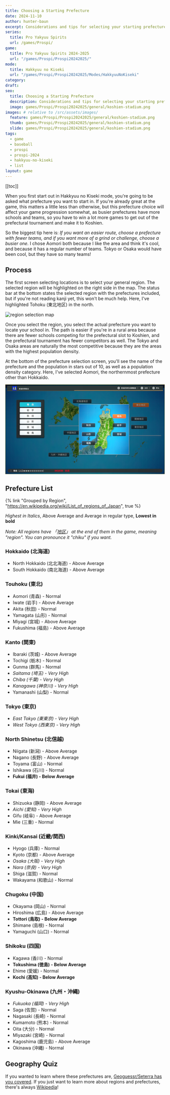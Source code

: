 ```yaml
---
title: Choosing a Starting Prefecture
date: 2024-11-10
author: hunter-baun
excerpt: Considerations and tips for selecting your starting prefecture
series:
  title: Pro Yakyuu Spirits
  url: /games/Prospi/
game: 
  title: Pro Yakyuu Spirits 2024-2025
  url: "/games/Prospi/Prospi20242025/"
mode: 
  title: Hakkyuu no Kiseki
  url: "/games/Prospi/Prospi20242025/Modes/HakkyuuNoKiseki"
category: 
draft: 
seo:
  title: Choosing a Starting Prefecture
  description: Considerations and tips for selecting your starting prefecture
  image: games/Prospi/Prospi20242025/general/koshien-stadium.png
images: # relative to /src/assets/images/
  feature: games/Prospi/Prospi20242025/general/koshien-stadium.png
  thumb: games/Prospi/Prospi20242025/general/koshien-stadium.png
  slide: games/Prospi/Prospi20242025/general/koshien-stadium.png
tags:
  - game
  - baseball
  - prospi
  - prospi-2024
  - hakkyuu-no-kiseki
  - list
layout: game
---
```

[[toc]]
<article class="prose max-w-xl lg:max-w-4xl lg:prose-lg">
When you first start out in Hakkyuu no Kiseki mode, you're going to be asked what prefecture you want to start in. If you're already great at the game, this matters a little less than otherwise, but this prefecture choice will affect your game progression somewhat, as busier prefectures have more schools and teams, so you have to win a lot more games to get out of the prefectural tournament and make it to Koshien.

So the biggest tip here is: *If you want an easier route, choose a prefecture with fewer teams, and if you want more of a grind or challenge, choose a busier one.* I chose Aomori both because I like the area and think it's cool, and because it has a regular number of teams. Tokyo or Osaka would have been cool, but they have so many teams!

## Process
The first screen selecting locations is to select your general region. The selected region will be highlighted on the right side in the map. The status bar at the bottom states the selected region with the prefectures included, but if you're not reading kanji yet, this won't be much help. Here, I've highlighted Tohoku (東北地区) in the north.

![region selection map](</assets/images/games/Prospi/Prospi20242025/HakkyuNoKiseki/Start/prefecture region selection map.png>)

Once you select the region, you select the actual prefecture you want to locate your school in. The path is easier if you're in a rural area because there are fewer schools competing for the prefectural slot to Koshien, and the prefectural tournament has fewer competitors as well. The Tokyo and Osaka areas are naturally the most competitive because they are the areas with the highest population density.

At the bottom of the prefecture selection screen, you'll see the name of the prefecture and the population in stars out of 10, as well as a population density category. Here, I've selected Aomori, the northernmost prefecture other than Hokkaido.

![region selection map](</assets/images/games/Prospi/Prospi20242025/HakkyuNoKiseki/Start/prefecture map tohoku inset.png>)


## Prefecture List 
{% link "Grouped by Region", "https://en.wikipedia.org/wiki/List_of_regions_of_Japan", true %}

*Highest in Italics*, Above Average and Average in regular type, **Lowest in bold**

*Note: All regions have 「[地区](https://jisho.org/word/%E5%9C%B0%E5%8C%BA)」 at the end of them in the game, meaning "region". You can pronounce it "chiku" if you want.*

### Hokkaido (北海道)
* North Hokkaido (北北海道) - Above Average
* South Hokkaido (南北海道)  - Above Average

### Touhoku (東北)
* Aomori (青森) - Normal
* Iwate (岩手) - Above Average
* Akita (秋田) - Normal
* Yamagata (山形) - Normal
* Miyagi (宮城) - Above Average
* Fukushima (福島) - Above Average

### Kanto (関東)
* Ibaraki (茨城) - Above Average
* Tochigi (栃木) - Normal
* Gunma (群馬) - Normal
* *Saitama (埼玉) - Very High*
* *Chiba (千葉) - Very High*
* *Kanagawa (神奈川) - Very High*
* Yamanashi (山梨) - Normal

### Tokyo (東京)
* *East Tokyo (東東京) - Very High*
* *West Tokyo (西東京) - Very High*

### North Shinetsu (北信越)
* Niigata (新潟) - Above Average
* Nagano (長野) - Above Average
* Toyama (富山) - Normal
* Ishikawa (石川) - Normal
* **Fukui (福井) - Below Average**

### Tokai (東海)
* Shizuoka (静岡) - Above Average
* *Aichi (愛知) - Very High*
* Gifu (岐阜) - Above Average
* Mie (三重) - Normal

### Kinki/Kansai (近畿/関西)
* Hyogo (兵庫) - Normal
* Kyoto (京都) - Above Average
* *Osaka (大阪) - Very High*
* *Nara (奈良) - Very High*
* Shiga (滋賀) - Normal
* Wakayama (和歌山) - Normal
　　
### Chugoku (中国)
* Okayama (岡山) - Normal
* Hiroshima (広島) - Above Average
* **Tottori (鳥取) - Below Average**
* Shimane (島根) - Normal
* Yamaguchi (山口) - Normal

### Shikoku (四国)
* Kagawa (香川) - Normal
* **Tokushima (徳島) - Below Average**
* Ehime (愛媛) - Normal
* **Kochi (高知) - Below Average**

### Kyushu-Okinawa (九州・沖縄)
* *Fukuoka (福岡) - Very High*
* Saga (佐賀) - Normal
* Nagasaki (長崎) - Normal
* Kumamoto (熊本) - Normal
* Oita (大分) - Normal
* Miyazaki (宮崎) - Normal
* Kagoshima (鹿児島) - Above Average
* Okinawa (沖縄) - Normal

## Geography Quiz
If you wanted to learn where these prefectures are, [Geoguessr/Seterra has you covered](https://www.geoguessr.com/vgp/3184). If you just want to learn more about regions and prefectures, there's always [Wikipedia](https://en.wikipedia.org/wiki/List_of_regions_of_Japan)!

</article>